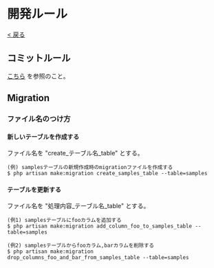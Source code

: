 # 開発ルール

[< 戻る](../README.md)

## コミットルール

[こちら](https://github.com/aidiot-org/development-guide/blob/main/documents/GIT_RULES.md) を参照のこと。

## Migration

### ファイル名のつけ方

#### 新しいテーブルを作成する

ファイル名を "create_テーブル名_table" とする。

```shell script
(例) samplesテーブルの新規作成時のmigrationファイルを作成する
$ php artisan make:migration create_samples_table --table=samples
```

#### テーブルを更新する

ファイル名を "処理内容_テーブル名_table" とする。

```shell script
(例1) samplesテーブルにfooカラムを追加する
$ php artisan make:migration add_column_foo_to_samples_table --table=samples

(例2) samplesテーブルからfooカラム,barカラムを削除する
$ php artisan make:migration drop_columns_foo_and_bar_from_samples_table --table=samples
```
